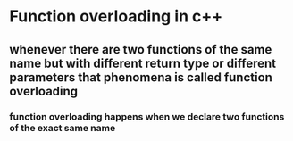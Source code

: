 # Function overloading in c++
## whenever there are two functions of the same name but with different return type or different parameters that phenomena is called function overloading
### function overloading happens when we declare two functions of the exact same name